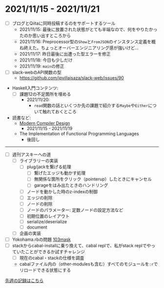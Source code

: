 # 2021/11/15 - 2021/11/21

- [ ] ブログとQiitaに同時投稿するのをサポートするツール
    - 2021/11/15: 最後に放置された状態がとても半端なので、何をやりたかったのか思い出すところから
    - 2021/11/16: Preprocessor型の`Show`と`FromJSON`のインスタンス定義を概ね終えた。ちょっとオーバーエンジニアリング感が強いけど...
    - 2021/11/17: 昨日最後に出遭った型エラーを修正
    - 2021/11/18: 今日も少しだけ
    - 2021/11/19: `main`の修正
- [ ] slack-webのAPI関数の型
    - <https://github.com/jpvillaisaza/slack-web/issues/90>
- Haskell入門コンテンツ:
    - [ ] 課題12の不足箇所を埋める
        - 2021/11/20:
            - `read`関数の話といくつか先の課題で紹介する`Maybe`や`Either`について触れておくところ
- 読書など:
    - [Modern Compiler Design](https://www.springer.com/jp/book/9781461446989)
        - 2021/11/15 - 2021/11/19
    - The Implementation of Functional Programming Languages
        - 後回し

------

- [ ] 週刊アスキーへの道
    - [ ] ライブラリーの実装
        - [ ] plug/jackを繋げる処理
            - [ ] 繋げたエッジも動かす処理
            - [ ] 無関係な箇所をクリック（pointerup）したときにキャンセル
            - [ ] garageをはみ出たときのハンドリング
        - [ ] ノードを動かした時のz-indexの制御
        - [ ] エッジの削除
        - [ ] ノードの削除
        - [ ] ノードのパラメーター: 定数ノードの設定方法など
        - [ ] 初期位置のレイアウト
        - [ ] serialize/deserialize
        - [ ] document
    - [ ] 企画の実装
- [ ] Yokohama.rbの問題 [103mask](http://nabetani.sakura.ne.jp/yokohamarb/103mask/)
- [ ] stackからcabal-installに乗り換えて、cabal replで、私がstack replでやっていたことができるか試すチャレンジ
    - [ ] 現在のcabal・stackの仕様を調査
    - cabalファイル内の（other-modulesも含む）すべてのモジュールを`:r`でリロードできる状態にする

[先週の記録はこちら](https://github.com/igrep/daily-commits/blob/4d49ecae81a61dc64dedc28772c4343e71484c9a/yesterday.md)
